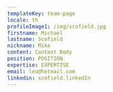 ```yaml
---
templateKey: team-page
locale: th
profileImage1: /img/scofield.jpg
firstname: Michael
lastname: Scofield
nickname: Mike
content: Content Body
position: POSITION
expertise: EXPERTISE
email: leo@hotmail.com
linkedin: scofield.linkedIn
---
```


